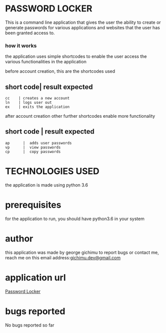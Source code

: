 # PASSWORD LOCKER

This is a command line application that gives the user the ability to create or generate passwords for various applications and websites that the user has been granted access to.

### how it works

the application uses simple shortcodes to enable the user access the various functionalities in the application

before account creation, this are the shortcodes used 


short code| result expected       
----------------------------------      
    cc    | creates a new account 
    ln    | logs user out         
    ex    | exits the application 

after account creation other further shortcodes enable more functionality


short code | result expected     
----------------------------------
    ap      |  adds user passwords
    vp      |  view passwords     
    cp      |  copy passwords     



# TECHNOLOGIES USED

the application is made using python 3.6

# prerequisites

for the application to run, you should have python3.6 in your system

# author
this application was made by george gichimu
to report bugs or contact me, reach me on this email address:[gichimu.dev@gmail.com](gichimu.dev@gmail.com)

# application url
[Password Locker](https://github.com/gichimux/password-locker)

# bugs reported
No bugs reported so far

